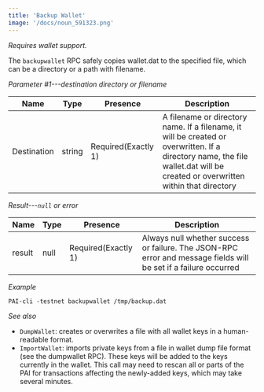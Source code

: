 ```yaml
---
title: 'Backup Wallet'
image: '/docs/noun_591323.png'
---
```


*Requires wallet support.*

The `backupwallet` RPC safely copies wallet.dat to the specified file, which can be a directory or a path with filename.

*Parameter #1---destination directory or filename*

| Name        | Type | Presence            | Description
|-------------|------|---------------------|-------------
|Destination  |string| Required(Exactly 1) | A filename or directory name. If a filename, it will be created or overwritten. If a directory name, the file wallet.dat will be created or overwritten within that directory

*Result---`null` or error*

| Name   | Type | Presence            | Description
|--------|------|---------------------|-------------
|result  |null  | Required(Exactly 1) | Always null whether success or failure. The JSON-RPC error and message fields will be set if a failure occurred

*Example*

```
PAI-cli -testnet backupwallet /tmp/backup.dat
```

*See also*

* `DumpWallet`: creates or overwrites a file with all wallet keys in a human-readable format.
* `ImportWallet`:  imports private keys from a file in wallet dump file format (see the dumpwallet RPC). These keys will be added to the keys currently in the wallet. This call may need to rescan all or parts of the PAI for transactions affecting the newly-added keys, which may take several minutes.
